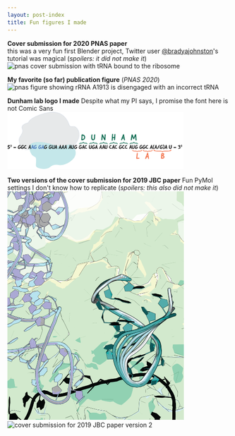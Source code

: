 ```yaml
---
layout: post-index
title: Fun figures I made
---
```

__Cover submission for 2020 PNAS paper__  
this was a very fun first Blender project, Twitter user [@bradyajohnston](https://twitter.com/bradyajohnston)'s tutorial was magical
(_spoilers: it did not make it_)
<img src="images/2020-05-05_tRNA-Ala-cover.png" alt="pnas cover submission with tRNA bound to the ribosome" style="width:400px">

__My favorite (so far) publication figure__
(_PNAS 2020_)
<img src="images/2020-04-29_allfig-04.png.png" alt="pnas figure showing rRNA A1913 is disengaged with an incorrect tRNA" style="width:400px">

__Dunham lab logo I made__
Despite what my PI says, I promise the font here is not Comic Sans
<img src="images/DunhamLab_Logo.png" alt="Dunham lab logo with a ribosome translating an mRNA into a polypeptide spelling Dunham Lab" style="width:400px">

__Two versions of the cover submission for 2019 JBC paper__
Fun PyMol settings I don't know how to replicate
(_spoilers: this also did not make it_)
<img src="images/jbc2019_covers-01.png" alt="cover submission for 2019 JBC paper version 1" style="width:400px">
<img src="images/jbc2019_covers-02.png" alt="cover submission for 2019 JBC paper version 2" style="width:400px">

